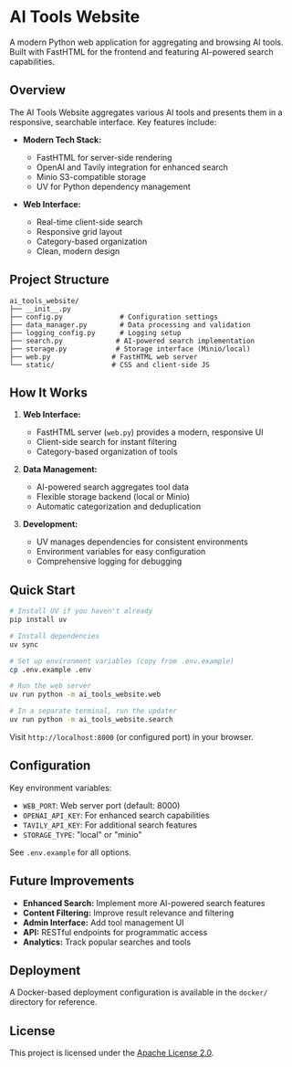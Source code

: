 # AI Tools Website

A modern Python web application for aggregating and browsing AI tools. Built with FastHTML for the frontend and featuring AI-powered search capabilities.

## Overview

The AI Tools Website aggregates various AI tools and presents them in a responsive, searchable interface. Key features include:

- **Modern Tech Stack:**
  - FastHTML for server-side rendering
  - OpenAI and Tavily integration for enhanced search
  - Minio S3-compatible storage
  - UV for Python dependency management

- **Web Interface:**
  - Real-time client-side search
  - Responsive grid layout
  - Category-based organization
  - Clean, modern design

## Project Structure

```
ai_tools_website/
├── __init__.py
├── config.py              # Configuration settings
├── data_manager.py        # Data processing and validation
├── logging_config.py      # Logging setup
├── search.py             # AI-powered search implementation
├── storage.py            # Storage interface (Minio/local)
├── web.py               # FastHTML web server
└── static/              # CSS and client-side JS
```

## How It Works

1. **Web Interface:**
   - FastHTML server (`web.py`) provides a modern, responsive UI
   - Client-side search for instant filtering
   - Category-based organization of tools

2. **Data Management:**
   - AI-powered search aggregates tool data
   - Flexible storage backend (local or Minio)
   - Automatic categorization and deduplication

3. **Development:**
   - UV manages dependencies for consistent environments
   - Environment variables for easy configuration
   - Comprehensive logging for debugging

## Quick Start

```bash
# Install UV if you haven't already
pip install uv

# Install dependencies
uv sync

# Set up environment variables (copy from .env.example)
cp .env.example .env

# Run the web server
uv run python -m ai_tools_website.web

# In a separate terminal, run the updater
uv run python -m ai_tools_website.search
```

Visit `http://localhost:8000` (or configured port) in your browser.

## Configuration

Key environment variables:
- `WEB_PORT`: Web server port (default: 8000)
- `OPENAI_API_KEY`: For enhanced search capabilities
- `TAVILY_API_KEY`: For additional search features
- `STORAGE_TYPE`: "local" or "minio"

See `.env.example` for all options.

## Future Improvements

- **Enhanced Search:** Implement more AI-powered search features
- **Content Filtering:** Improve result relevance and filtering
- **Admin Interface:** Add tool management UI
- **API:** RESTful endpoints for programmatic access
- **Analytics:** Track popular searches and tools

## Deployment

A Docker-based deployment configuration is available in the `docker/` directory for reference.

## License

This project is licensed under the [Apache License 2.0](LICENSE).